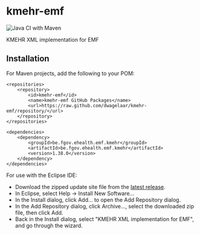 # kmehr-emf

![Java CI with Maven](https://github.com/dwagelaar/kmehr-emf/actions/workflows/maven.yml/badge.svg)

KMEHR XML implementation for EMF

## Installation

For Maven projects, add the following to your POM:

```
<repositories>
	<repository>
		<id>kmehr-emf</id>
		<name>kmehr-emf GitHub Packages</name>
		<url>https://raw.github.com/dwagelaar/kmehr-emf/repository/</url>
	</repository>
</repositories>

<dependencies>
	<dependency>
		<groupId>be.fgov.ehealth.emf.kmehr</groupId>
		<artifactId>be.fgov.ehealth.emf.kmehr</artifactId>
		<version>1.38.0</version>
	</dependency>
</dependencies>
```

For use with the Eclipse IDE:
  * Download the zipped update site file from the [latest release](https://github.com/dwagelaar/kmehr-emf/releases/latest).
  * In Eclipse, select Help -> Install New Software...
  * In the Install dialog, click Add... to open the Add Repository dialog.
  * In the Add Repository dialog, click Archive..., select the downloaded zip file, then click Add.
  * Back in the Install dialog, select "KMEHR XML implementation for EMF", and go through the wizard.


